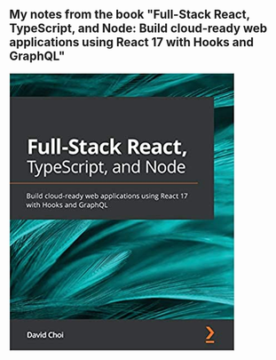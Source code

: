 ## My notes from the book "Full-Stack React, TypeScript, and Node: Build cloud-ready web applications using React 17 with Hooks and GraphQL"

![book](./book.jpg)